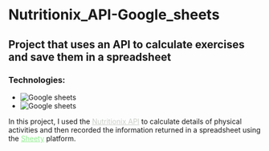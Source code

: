 # Nutritionix_API-Google_sheets

## Project that uses an API to calculate exercises and save them in a spreadsheet

### Technologies:

-    ![Google sheets](https://img.shields.io/badge/Google%20Sheets-5DF500?style=for-the-badge&logo=google-sheets)
-    ![Google sheets](https://img.shields.io/badge/Python-59D8D8?style=for-the-badge&logo=python)

In this project, I used the <a style="color: #CBCFC8;" href="https://www.nutritionix.com/">Nutritionix API</a> to calculate details of physical activities and then recorded the information returned in a spreadsheet using the <a style="color: lightgreen;" href="https://sheety.co/">Sheety</a> platform.